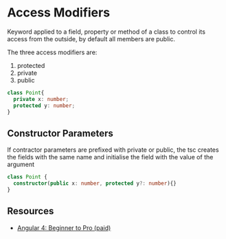 # Access Modifiers

Keyword applied to a field, property or method of a class to control its access from the outside, by default all members are public.

The three access modifiers are:

1. protected
2. private
3. public

```typescript
class Point{
  private x: number;
  protected y: number;
}
```

## Constructor Parameters

If contractor parameters are prefixed with private or public, the tsc creates the fields with the same name and initialise the field with the value of the argument

```typescript
class Point {
  constructor(public x: number, protected y?: number){}
}

```

## Resources

- [Angular 4: Beginner to Pro (paid)](https://codewithmosh.com/courses/206545/lectures/3196193)
